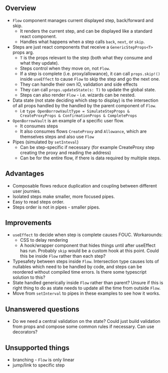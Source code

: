 Overview
---

- `Flow` component manages current displayed step, back/forward and skip.
  - It renders the current step, and can be displayed like a standard react component.
  - Handles what happens when a step calls `back`, `next`, or `skip`.
- Steps are just react components that receive a `GenericStepProps<T>` props arg.
  - `T` is the props relevant to the step (both what they consume and what they update).
  - Steps control when they move on, not `Flow`.
  - If a step is complete (i.e. proxy/allowance), it can call `props.skip!()` inside `useEffect` to cause `Flow` to skip the step and go the next one.
  - They can handle their own IO, validation and side effects
  - They can call `props.updateState(s: T)` to update the global state.
  - Steps can also render `Flow` - i.e. wizards can be nested.
- Data state (not state deciding which step to display) is the intersection of all props handled by the handled by the parent component of `Flow`.
  - i.e `type OpenBorrowVaultType = SimulateStepProps & CreateProxyProps & ConfirmationProps & CompleteProps`
- `OpenBorrowVault` is an example of a specific user flow.
  - It consumes steps
  - It also consumes flows `CreateProxy` and `Allowance`, which are themselves steps and also use `Flow`
- Pipes (simulated by `setInteval`)
  - Can be step-specific if necessary (for example CreateProxy step creating the proxy and reading the address)
  - Can be for the entire flow, if there is data required by multiple steps.

Advantages
---

- Composable flows reduce duplication and coupling between different user journies.
- Isolated steps make smaller, more focused pipes.
- Easy to read steps order.
- Steps order is not in pipes - smaller pipes.

Improvements
---

- `useEffect` to decide when step is complete causes FOUC.  Workarounds:
  - CSS to delay rendering
  - A hook/wrapper component that hides things until after useEffect has run.  Probably `skip` would be a custom hook at this point.  Could this be inside `Flow` rather than each step?
- Typesafety between steps inside `Flow`.  Intersection type causes lots of nullables which need to be handled by code, and steps can be reordered without compiled time errors.  Is there some typescript solution to this?
- State handled generically inside `Flow` rather than parent?  Unsure if this is right thing to do as state needs to update all the time from outside `Flow`.
- Move from `setInterval` to pipes in these examples to see how it works.

Unanswered questions
---
- Do we need a central validation on the state?  Could just build validation from props and compose some common rules if necessary. Can use decorators?

Unsupported things
---
- branching - `Flow` is only linear
- jump/link to specific step